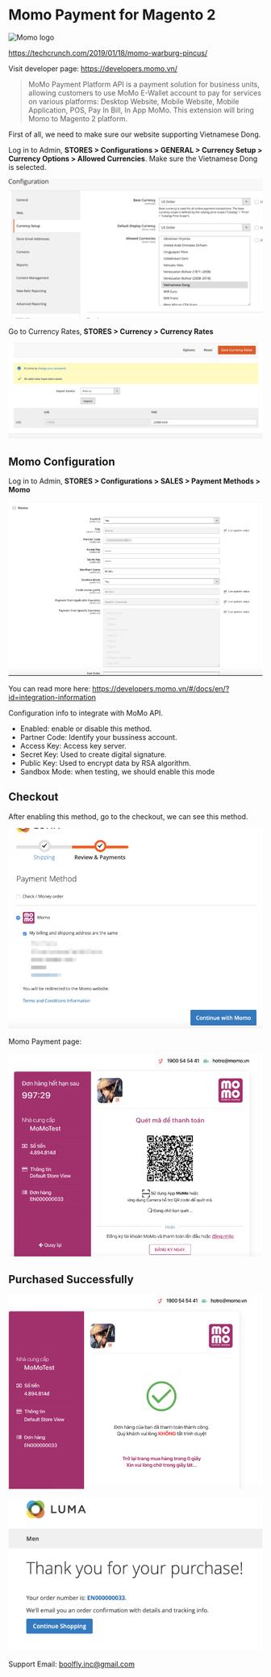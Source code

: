 # Momo Payment for Magento 2

![Momo logo](https://developers.momo.vn/images/logo.png)

https://techcrunch.com/2019/01/18/momo-warburg-pincus/

Visit developer page: https://developers.momo.vn/

> MoMo Payment Platform API is a payment solution for business units, allowing customers to use MoMo E-Wallet account to pay for services on various platforms: Desktop Website, Mobile Website, Mobile Application, POS, Pay In Bill, In App MoMo.
This extension will bring Momo to Magento 2 platform.


First of all, we need to make sure our website supporting Vietnamese Dong. 

Log in to Admin, **STORES > Configurations > GENERAL > Currency Setup > Currency Options > Allowed Currencies**. Make sure the Vietnamese Dong is selected.

![Momo Wallet currency](https://github.com/boolfly/wiki/blob/master/magento/magento2/images/momo-wallet/momo-wallet-currency-01.png)

Go to Currency Rates, **STORES > Currency > Currency Rates**

![Momo Wallet currency](https://github.com/boolfly/wiki/blob/master/magento/magento2/images/momo-wallet/momo-currency-rates-01.png)

## Momo Configuration

Log in to Admin, **STORES > Configurations > SALES > Payment Methods > Momo**

![Momo Wallet Configuration](https://github.com/boolfly/wiki/blob/master/magento/magento2/images/momo-wallet/momo-wallet-01.png)

You can read more here: https://developers.momo.vn/#/docs/en/?id=integration-information

Configuration info to integrate with MoMo API.
<ul>
   <li>Enabled: enable or disable this method.</li>
   <li>Partner Code: Identify your bussiness account.</li>
   <li>Access Key: Access key server.</li>
   <li>Secret Key: Used to create digital signature.</li>
   <li>Public Key: Used to encrypt data by RSA algorithm.</li>
  <li>Sandbox Mode: when testing, we should enable this mode</li>
 </ul>
 
 ## Checkout
 After enabling this method, go to the checkout, we can see this method.
 
 ![Momo Wallet Checkout](https://github.com/boolfly/wiki/blob/master/magento/magento2/images/momo-wallet/momo-wallet-02.png)
 
 Momo Payment page:
 
 ![Momo Wallet Checkout](https://github.com/boolfly/wiki/blob/master/magento/magento2/images/momo-wallet/momo-wallet-03.png)
 
 ## Purchased Successfully
 
  ![Momo Wallet](https://github.com/boolfly/wiki/blob/master/magento/magento2/images/momo-wallet/momo-wallet-04.png)
  
  ![Momo Wallet](https://github.com/boolfly/wiki/blob/master/magento/magento2/images/momo-wallet/momo-wallet-05.png)
  
 Support Email: boolfly.inc@gmail.com
